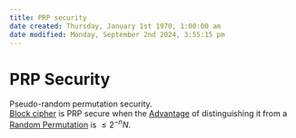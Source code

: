 ```yaml
---  
title: PRP security  
date created: Thursday, January 1st 1970, 1:00:00 am  
date modified: Monday, September 2nd 2024, 3:55:15 pm  
---  
```

# PRP Security  
Pseudo-random permutation security.  
[Block cipher](../Block_cipher.md) is PRP secure when the [Advantage](./Advantage.md) of distinguishing it from a [Random Permutation](./Random_Permutation.md) is $\leq 2^{-n}N$.  
